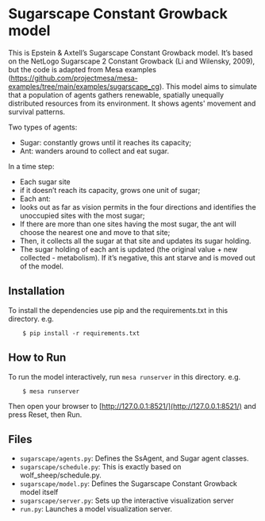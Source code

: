 # Sugarscape Constant Growback model

This is Epstein & Axtell’s Sugarscape Constant Growback model. It’s based on the NetLogo Sugarscape 2 Constant Growback (Li and Wilensky, 2009), but the code is adapted from Mesa examples (https://github.com/projectmesa/mesa-examples/tree/main/examples/sugarscape_cg). This model aims to simulate that a population of agents gathers renewable, spatially unequally distributed resources from its environment. It shows agents' movement and survival patterns. 

Two types of agents:  
- Sugar: constantly grows until it reaches its capacity;  
- Ant: wanders around to collect and eat sugar.    

  
In a time step:  
-	Each sugar site
  - if it doesn’t reach its capacity, grows one unit of sugar;   
-	Each ant:
  - looks out as far as vision permits in the four directions and identifies the unoccupied sites with the most sugar;
  - If there are more than one sites having the most sugar, the ant will choose the nearest one and move to that site;  
  - Then, it collects all the sugar at that site and updates its sugar holding.
  - The sugar holding of each ant is updated (the original value + new collected - metabolism). If it’s negative, this ant starve and is moved out of the model.


## Installation

To install the dependencies use pip and the requirements.txt in this directory. e.g.

```
    $ pip install -r requirements.txt
```

## How to Run

To run the model interactively, run ``mesa runserver`` in this directory. e.g.

```
    $ mesa runserver
```

Then open your browser to [http://127.0.0.1:8521/](http://127.0.0.1:8521/) and press Reset, then Run.

## Files

* ``sugarscape/agents.py``: Defines the SsAgent, and Sugar agent classes.
* ``sugarscape/schedule.py``: This is exactly based on wolf_sheep/schedule.py.
* ``sugarscape/model.py``: Defines the Sugarscape Constant Growback model itself
* ``sugarscape/server.py``: Sets up the interactive visualization server
* ``run.py``: Launches a model visualization server.
